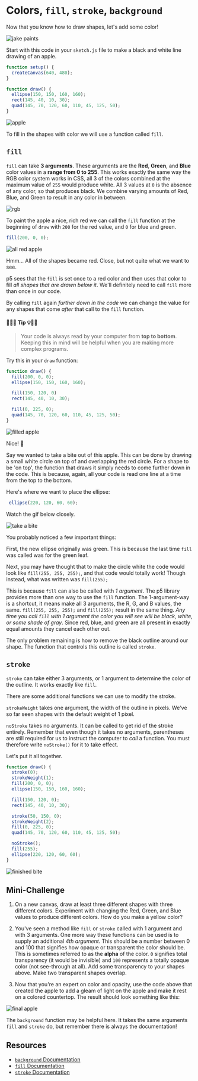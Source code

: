 # Colors, `fill`, `stroke`, `background`

Now that you know how to draw shapes, let's add some color!


![jake paints](https://s3.amazonaws.com/upperline/curriculum-assets/p5js/jake.gif)

Start with this code in your `sketch.js` file to make a black and white line drawing of an apple.

```javascript
function setup() {
  createCanvas(640, 480);
}

function draw() {
  ellipse(150, 150, 160, 160);
  rect(145, 40, 10, 30);
  quad(145, 70, 120, 60, 110, 45, 125, 50);
}
```

![apple](https://s3.amazonaws.com/upperline/curriculum-assets/p5js/blankApple.png)

To fill in the shapes with color we will use a function called `fill`.

## `fill`

`fill` can take **3 arguments**. These arguments are the **Red**, **Green**, and **Blue** color values in a **range from 0 to 255**.  This works exactly the same way the RGB color system works in CSS, all 3 of the colors combined at the maximum value of `255` would produce white. All 3 values at `0` is the absence of any color, so that produces black. We combine varying amounts of Red, Blue, and Green to result in any color in between.

![rgb](https://s3.amazonaws.com/upperline/curriculum-assets/p5js/rgb.gif)

To paint the apple a nice, rich red we can call the `fill` function at the beginning of `draw` with `200` for the red value, and `0` for blue and green.

```javascript
fill(200, 0, 0);
```
![all red apple](https://s3.amazonaws.com/upperline/curriculum-assets/p5js/all-red-apple.gif)

Hmm... All of the shapes became red. Close, but not quite what we want to see.

 p5 sees that the `fill` is set once to a red color and then uses that color to fill *all shapes that are drawn below it*. We'll definitely need to call `fill` more than once in our code.

By calling `fill` again *further down in the code* we can change the value for any shapes that come *after* that call to the `fill` function.

#### 🔔🔑💡 Tip 💡🔑🔔
> Your code is always read by your computer from **top to bottom**. Keeping this in mind will be helpful when you are making more complex programs.

Try this in your `draw` function:

```javascript
function draw() {
  fill(200, 0, 0);
  ellipse(150, 150, 160, 160);

  fill(150, 120, 0)
  rect(145, 40, 10, 30);

  fill(0, 225, 0);
  quad(145, 70, 120, 60, 110, 45, 125, 50);
}
```
![filled apple](https://s3.amazonaws.com/upperline/curriculum-assets/p5js/filled-apple.png)

Nice! 🍎

Say we wanted to take a bite out of this apple.  This can be done by drawing a small white circle on top of and overlapping the red circle. For a shape to be 'on top', the function that draws it simply needs to come further down in the code. This is because, again, all your code is read one line at a time from the top to the bottom.

Here's where we want to place the ellipse:

```javascript
 ellipse(220, 120, 60, 60);
```

Watch the gif below closely.

![take a bite](https://s3.amazonaws.com/upperline/curriculum-assets/p5js/apple-bite.gif)

You probably noticed a few important things:

First, the new ellipse originally was green. This is because the last time `fill` was called was for the green leaf.

Next, you may have thought that to make the circle white the code would look like `fill(255, 255, 255);`, and that code would totally work! Though instead, what was written was `fill(255);`

This is because `fill` can also be called with *1 argument*. The p5 library provides more than one way to use the `fill` function. The 1-argument-way is a shortcut, it means make all 3 arguments, the R, G, and B values, the same. `fill(255, 255, 255);` and `fill(255);` result in the same thing. *Any time you call `fill` with 1 argument the color you will see will be black, white, or some shade of gray*. Since red, blue, and green are all present in exactly equal amounts they cancel each other out.

The only problem remaining is how to remove the black outline around our shape. The function that controls this outline is called `stroke`.

## `stroke`

`stroke` can take either 3 arguments, or 1 argument to determine the color of the outline. It works exactly like `fill`.  

There are some additional functions we can use to modify the stroke.

`strokeWeight` takes one argument, the width of the outline in pixels. We've so far seen shapes with the default weight of 1 pixel.

`noStroke` takes no arguments. It can be called to get rid of the stroke entirely. Remember that even though it takes no arguments, parentheses are still required for us to instruct the computer to *call* a function.  You must therefore write `noStroke()` for it to take effect.

Let's put it all together.

```javascript
function draw() {
  stroke(0);
  strokeWeight(1);
  fill(200, 0, 0);
  ellipse(150, 150, 160, 160);

  fill(150, 120, 0);
  rect(145, 40, 10, 30);

  stroke(50, 150, 0);
  strokeWeight(2);
  fill(0, 225, 0);
  quad(145, 70, 120, 60, 110, 45, 125, 50);

  noStroke();
  fill(255);
  ellipse(220, 120, 60, 60);
}
```
![finished bite](https://s3.amazonaws.com/upperline/curriculum-assets/p5js/apple-bite-stroke.png)

## Mini-Challenge

 1. On a new canvas, draw at least three different shapes with three different colors.  Experiment with changing the Red, Green, and Blue values to produce different colors.  How do you make a yellow color?

 2. You've seen a method like `fill` or `stroke` called with 1 argument and with 3 arguments. One more way these functions can be used is to supply an additional *4th argument*.  This should be a number between 0 and 100 that signifies how opaque or transparent the color should be. This is sometimes referred to as the **alpha** of the color. `0` signifies total transparency (it would be invisible) and `100` represents a totally opaque color (not see-through at all).  Add some transparency to your shapes above. Make two transparent shapes overlap.

 3. Now that you're an expert on color and opacity, use the code above that created the apple to add a gleam of light on the apple and make it rest on a colored countertop. The result should look something like this:

 ![final apple](https://s3.amazonaws.com/upperline/curriculum-assets/p5js/finished-apple.png)

 The `background` function may be helpful here. It takes the same arguments `fill` and `stroke` do, but remember there is always the documentation!

## Resources

- [`background` Documentation](https://p5js.org/reference/#/p5/background)
- [`fill` Documentation](https://p5js.org/reference/#/p5/fill)
- [`stroke` Documentation](https://p5js.org/reference/#/p5/color)
